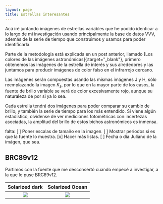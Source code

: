```yaml
---
layout: page
title: Estrellas interesantes
---
```


Acá iré juntando imágenes de estrellas variables que he podido identicar a lo largo de mi investigación usando principalmente la base de datos VVV, además de la serie de tiempo que construimos y usamos para poder identificarla.

Parte de la metodología está explicada en un post anterior, llamado [Los colores de las imágenes astronómicas]{:target="_blank"}, primero obtenemos las imágenes de la estrella de interés y sus alrededores y las juntamos para producir imágenes de color falso en el infrarrojo cercano.

Las imágenes serán compuestas usando las mismas imágenes J y H, sólo reemplazando la imagen $K_{s}$, por lo que en la mayor parte de los casos, la fuente de brillo variable se verá de color excesivamente rojo, aunque su naturaleza de por si ya lo sea. 

Cada estrella tendrá dos imágenes para poder comparar su cambio de brillo, y también la serie de tiempo para los más entendido. Si viene algún estadístico, olvídense de ver mediciones fotométricas con incertezas asociadas, la amplitud del brillo de estos bichos astronómicos es inmensa. 

falta:
[ ] Poner escalas de tamaño en la imagen.
[ ] Mostrar periodos si es que la fuente lo muestra.
[x] Hacer más listas.
[ ] Fecha o día Juliano de la imágen, que sea.

## BRC89v12

Partimos con la fuente que me desconsertó cuando empecé a investigar, a la que le puse BRC89v12.
 
Solarized dark             |  Solarized Ocean
:-------------------------:|:-------------------------:
![](https://raw.githubusercontent.com/nicomedinap/nicomedinap.github.io/master/imagenes/BRC89v12/BRC89v12_1.jpg)  |  ![](https://raw.githubusercontent.com/nicomedinap/nicomedinap.github.io/master/imagenes/BRC89v12/BRC89v12_2.jpg)

